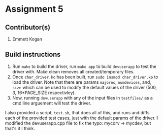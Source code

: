# Assignment 5
## Contributor(s)
1. Emmett Kogan

## Build instructions
1. Run `make` to build the driver, run `make app` to build `devuserapp` to test the driver with. Make clean removes all created/temporary files.
2. Once `char_driver.ko` has been built, run `sudo insmod char_driver.ko` to load the driver. Note that there are params `majorno`, `numdevices`, and, `size` which can be used to modify the default values of the driver (500, 3, 16*PAGE_SIZE respectivley).
3. Now, running `devuserapp` with any of the input files in `testfiles/` as a cmd line arguement will test the driver.

I also provided a script, `test.sh`, that does all of this, and runs and diffs each of the provided test cases, just with the default params of the driver.
I modified the devuserapp.cpp file to fix the typo: mycdrv -> mycdev, but that's it I think.